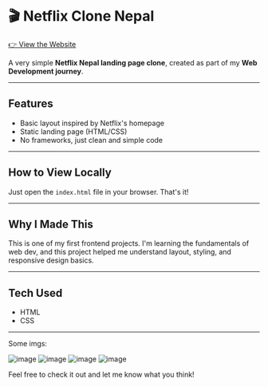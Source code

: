 # 🎬 Netflix Clone Nepal

[👉 View the Website](https://dulcet-selkie-9a44b0.netlify.app/)

A very simple **Netflix Nepal landing page clone**, created as part of my **Web Development journey**.

---

## Features

- Basic layout inspired by Netflix's homepage
- Static landing page (HTML/CSS)
- No frameworks, just clean and simple code

---

## How to View Locally

Just open the `index.html` file in your browser. That's it!

---

## Why I Made This

This is one of my first frontend projects. I'm learning the fundamentals of web dev, and this project helped me understand layout, styling, and responsive design basics.

---

## Tech Used

- HTML
- CSS

---
Some imgs:

![image](https://github.com/user-attachments/assets/aaa9af03-1012-4f65-96ad-e3bbe6cd3c3f)
![image](https://github.com/user-attachments/assets/e1939784-c31e-4100-b965-9d64438b7375)
![image](https://github.com/user-attachments/assets/094a5a19-b7fe-4f75-a81b-5faac436cf91)
![image](https://github.com/user-attachments/assets/bb0459cd-1d22-4688-9373-5b44498b6bd2)



Feel free to check it out and let me know what you think!
